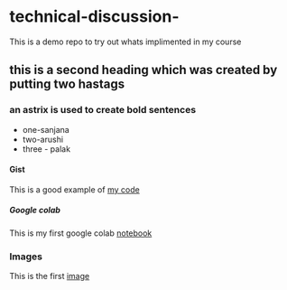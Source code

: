 # technical-discussion-
This is a demo repo to try out whats implimented in my course


## this is a second heading which was created by putting two hastags
### an astrix is used to create bold sentences 

* one-sanjana
* two-arushi
* three - palak

#### Gist
This is a good example of [my code](https://gist.github.com/sanjsky24/248384c29fd7c539bbec4884b3e01099)

##### Google colab
This is my first google colab [notebook](https://colab.research.google.com/github/sanjsky24/technical-discussion-/blob/main/Firstongooglecolab.ipynb)

### Images
This is the first [image](<img width="361" alt="Screenshot 2024-01-26 at 1 25 38 AM" src="https://github.com/sanjsky24/technical-discussion-/assets/157721052/e272a040-388c-4248-aa99-51c78afcd7e6">) 

